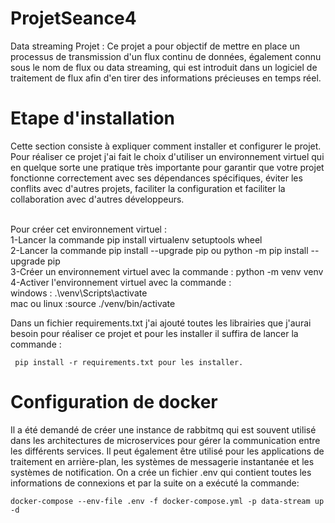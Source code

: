 # ProjetSeance4
Data streaming Projet : Ce projet a pour objectif de mettre en place un processus de transmission d'un flux continu de données, également connu sous le nom de flux ou data streaming, qui est introduit dans un logiciel de traitement de flux afin d'en tirer des informations précieuses en temps réel.

# Etape d'installation
Cette section consiste à expliquer comment installer et configurer le projet.
Pour réaliser ce projet j'ai fait le choix d'utiliser un environnement virtuel qui en quelque sorte une pratique très importante pour garantir que votre projet fonctionne correctement avec ses dépendances spécifiques, éviter les conflits avec d'autres projets, faciliter la configuration et faciliter la collaboration avec d'autres développeurs.

<br/>Pour créer cet environnement virtuel :
  <br/> 1-Lancer la commande pip install virtualenv setuptools wheel
   <br/> 2-Lancer la commande pip install --upgrade pip ou python -m pip install --upgrade pip
   <br/> 3-Créer un environnement virtuel avec la commande : python -m venv venv
  <br/>  4-Activer l'environnement virtuel avec la commande :
         <br/>windows : .\venv\Scripts\activate
        <br/> mac ou linux :source ./venv/bin/activate
        
 Dans un fichier requirements.txt j'ai ajouté toutes les librairies que j'aurai besoin pour réaliser ce projet et pour les installer il suffira de lancer la commande  :
     
     pip install -r requirements.txt pour les installer.
     
# Configuration de docker

Il a été demandé de créer une instance de rabbitmq qui est souvent utilisé dans les architectures de microservices pour gérer la communication entre les différents services. Il peut également être utilisé pour les applications de traitement en arrière-plan, les systèmes de messagerie instantanée et les systèmes de notification.
On a crée un fichier .env qui contient toutes les informations de connexions et par la suite on a exécuté la commande:

    docker-compose --env-file .env -f docker-compose.yml -p data-stream up -d
 
   

